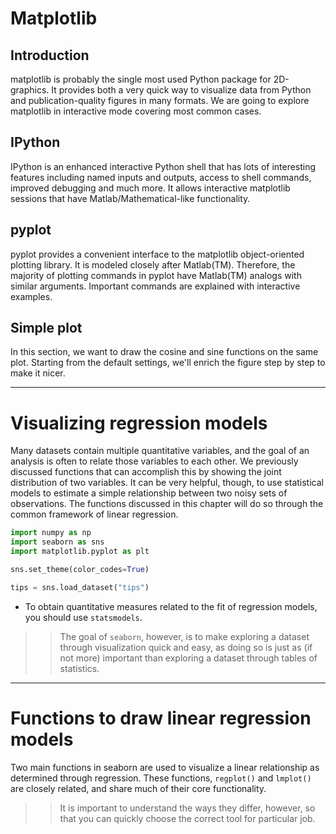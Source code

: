 # Matplotlib

## Introduction
matplotlib is probably the single most used Python package for 2D-graphics. It provides both a very quick way to visualize data from Python and publication-quality figures in many formats. We are going to explore matplotlib in interactive mode covering most common cases.

## IPython
IPython is an enhanced interactive Python shell that has lots of interesting features including named inputs and outputs, access to shell commands, improved debugging and much more. It allows interactive matplotlib sessions that have Matlab/Mathematical-like functionality.

## pyplot
pyplot provides a convenient interface to the matplotlib object-oriented plotting library. It is modeled closely after Matlab(TM). Therefore, the majority of plotting commands in pyplot have Matlab(TM) analogs with similar arguments. Important commands are explained with interactive examples.

## Simple plot
In this section, we want to draw the cosine and sine functions on the same plot. Starting from the default settings, we'll enrich the figure step by step to make it nicer.

----

# Visualizing regression models
Many datasets contain multiple quantitative variables, and the goal of an analysis is often to relate those variables to each other. We previously discussed functions that can accomplish this by showing the joint distribution of two variables. It can be very helpful, though, to use statistical models to estimate a simple relationship between two noisy sets of observations. The functions discussed in this chapter will do so through the common framework of linear regression.

``` python
import numpy as np
import seaborn as sns
import matplotlib.pyplot as plt
```


``` python
sns.set_theme(color_codes=True)
```

``` python
tips = sns.load_dataset("tips")
```

 - To obtain quantitative measures related to the fit of regression models, you should use `statsmodels`. 

 >> The goal of `seaborn`, however, is to make exploring a dataset through visualization quick and easy, as doing so is just as (if not more) important than exploring a dataset through tables of statistics.

-----

# Functions to draw linear regression models
Two main functions in seaborn are used to visualize a linear relationship as determined through regression. These functions, `regplot()` and `lmplot()` are closely related, and share much of their core functionality. 

>> It is important to understand the ways they differ, however, so that you can quickly choose the correct tool for particular job.

